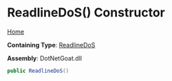 # ReadlineDoS\(\) Constructor

[Home](../../../../../README.md)

**Containing Type**: [ReadlineDoS](../README.md)

**Assembly**: DotNetGoat\.dll

```csharp
public ReadlineDoS()
```

